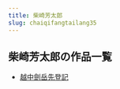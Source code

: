 ```yaml
---
title: 柴崎芳太郎
slug: chaiqifangtailang35
---
```


## 柴崎芳太郎の作品一覧

- [越中劍岳先登記](yuezhongjianyuexiandengjiaf)
